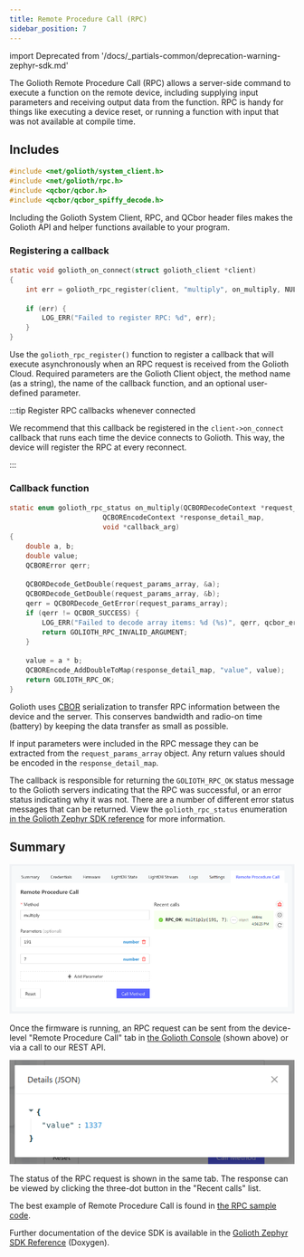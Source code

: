 ```yaml
---
title: Remote Procedure Call (RPC)
sidebar_position: 7
---
```


import Deprecated from '/docs/_partials-common/deprecation-warning-zephyr-sdk.md'

<Deprecated/>

The Golioth Remote Procedure Call (RPC) allows a server-side command to execute
a function on the remote device, including supplying input parameters and
receiving output data from the function. RPC is handy for things like executing
a device reset, or running a function with input that was not available at
compile time.

## Includes

```c
#include <net/golioth/system_client.h>
#include <net/golioth/rpc.h>
#include <qcbor/qcbor.h>
#include <qcbor/qcbor_spiffy_decode.h>
```

Including the Golioth System Client, RPC, and QCbor header files makes
the Golioth API and helper functions available to your program.

### Registering a callback

```c
static void golioth_on_connect(struct golioth_client *client)
{
	int err = golioth_rpc_register(client, "multiply", on_multiply, NULL);

	if (err) {
		LOG_ERR("Failed to register RPC: %d", err);
	}
}
```

Use the `golioth_rpc_register()` function to register a callback that will
execute asynchronously when an RPC request is received from the Golioth Cloud.
Required parameters are the Golioth Client object, the method name (as a
string), the name of the callback function, and an optional user-defined
parameter.

:::tip Register RPC callbacks whenever connected

We recommend that this callback be registered in the `client->on_connect`
callback that runs each time the device connects to Golioth. This way, the
device will register the RPC at every reconnect.

:::

### Callback function

```c
static enum golioth_rpc_status on_multiply(QCBORDecodeContext *request_params_array,
					   QCBOREncodeContext *response_detail_map,
					   void *callback_arg)
{
	double a, b;
	double value;
	QCBORError qerr;

	QCBORDecode_GetDouble(request_params_array, &a);
	QCBORDecode_GetDouble(request_params_array, &b);
	qerr = QCBORDecode_GetError(request_params_array);
	if (qerr != QCBOR_SUCCESS) {
		LOG_ERR("Failed to decode array items: %d (%s)", qerr, qcbor_err_to_str(qerr));
		return GOLIOTH_RPC_INVALID_ARGUMENT;
	}

	value = a * b;
	QCBOREncode_AddDoubleToMap(response_detail_map, "value", value);
	return GOLIOTH_RPC_OK;
}
```

Golioth uses [CBOR](http://cbor.io/) serialization to transfer RPC information
between the device and the server. This conserves bandwidth and radio-on time
(battery) by keeping the data transfer as small as possible.

If input parameters were included in the RPC message they can be extracted from
the `request_params_array` object. Any return values should be encoded in the
`response_detail_map`.

The callback is responsible for returning the `GOLIOTH_RPC_OK` status message to
the Golioth servers indicating that the RPC was successful, or an error status
indicating why it was not. There are a number of different error status messages
that can be returned. View the `golioth_rpc_status` enumeration [in the Golioth
Zephyr SDK
reference](https://zephyr-sdk-docs.golioth.io/group__golioth__rpc.html) for more
information.

## Summary

![Send an RPC request from the Golioth Console](../../device-management/5-rpc/assets/golioth-remote-procedure-call.png)

Once the firmware is running, an RPC request can be sent from the device-level
"Remote Procedure Call" tab in [the Golioth Console](https://console.golioth.io)
(shown above) or via a call to our REST API.

![RPC response received from the device](../../device-management/5-rpc/assets/golioth-remote-procedure-call-response.png)

The status of the RPC request is shown in the same tab. The response can be
viewed by clicking the three-dot button in the "Recent calls" list.

The best example of Remote Procedure Call is found in [the RPC sample
code](https://github.com/golioth/golioth-zephyr-sdk/tree/main/samples/rpc).

Further documentation of the device SDK is available in the [Golioth Zephyr SDK
Reference](https://zephyr-sdk-docs.golioth.io/) (Doxygen).
